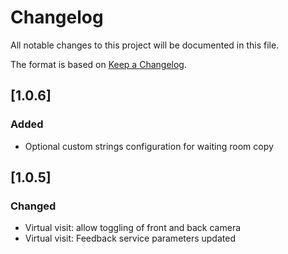 # Changelog
All notable changes to this project will be documented in this file.

The format is based on [Keep a Changelog](https://keepachangelog.com/en/1.0.0/).

## [1.0.6]
### Added
- Optional custom strings configuration for waiting room copy

## [1.0.5]
### Changed
- Virtual visit: allow toggling of front and back camera
- Virtual visit: Feedback service parameters updated
